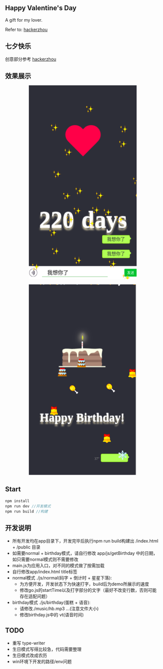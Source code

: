 ## Happy Valentine's Day


A gift for my lover.

Refer to: <a href="https://github.com/hackerzhou/Love">hackerzhou</a>

## 七夕快乐

创意部分参考 <a href="https://github.com/hackerzhou/Love">hackerzhou</a>

## 效果展示
<p align="center">
  <img src="./demo/heart.png" width="350"/>
</p>
<p align="center">
  <img src="./demo/birthday.png" width="350"/>
</p>

## Start

``` javascript
npm install
npm run dev //开发模式
npm run build //构建

```

## 开发说明
* 所有开发均在app目录下，开发完毕后执行npm run build构建出 /index.html + /public 目录
* 如需要normal + birthday模式，请自行修改 app/js/getBirthday 中的日期，如只需要normal模式则不需要修改
* main.js为应用入口，对不同的模式做了按需加载
* 自行修改app/index.html title标签
* normal模式 ./js/normal(码字 + 倒计时 + 星星下落):
    + 为方便开发，开发状态下为快速打字，build后为demo所展示的速度
    + 修改go.js的startTime以及打字部分的文字（最好不改变行数，否则可能存在适配问题）
* birthday模式 ./js/birthday(蛋糕 + 语音):
    + 请修改./music/hb.mp3 ...(注意文件大小)
    + 修改birthday.js中的 vt(语音时间)


## TODO

* 重写 type-writer
* 生日模式写得比较急，代码需要整理
* 生日模式改成农历
* win环境下开发的路径/env问题
